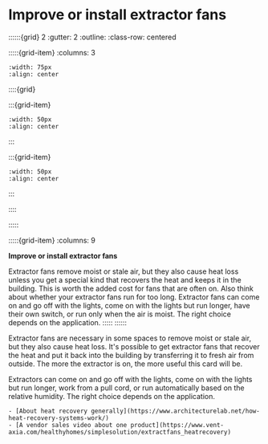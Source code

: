 # Improve or install extractor fans
 
::::::{grid} 2
:gutter: 2
:outline: 
:class-row: centered

:::::{grid-item}
:columns: 3
```{image} /images/step-icons/step_3.svg
:width: 75px
:align: center
```


::::{grid}

:::{grid-item}

```{image} /images/carbon-icons/carbon_2.svg
:width: 50px
:align: center
```
:::

:::{grid-item}
```{image} /images/cost-icons/cost_2.svg
:width: 50px
:align: center
```
:::

::::

:::::

:::::{grid-item}
:columns: 9

**Improve or install extractor fans**

Extractor fans remove moist or stale air, but they also cause heat loss unless you get a special kind that recovers the heat and keeps it in the building.  This is worth the added cost for fans that are often on. Also think about whether your extractor fans run for too long.  Extractor fans can come on and go off with the lights, come on with the lights but run longer, have their own switch, or run only when the air is moist. The right choice depends on the application.
:::::
::::::

Extractor fans are necessary in some spaces to remove moist or stale air, but they also cause heat loss.  It's possible to get extractor fans that recover the heat and put it back into the building by transferring it to fresh air from outside.  The more the extractor is on, the more useful this card will be.

Extractors can come on and go off with the lights, come on with the lights but run longer, work from a pull cord, or run automatically based on the relative humidity.  The right choice depends on the application.

```{admonition} More information
- [About heat recovery generally](https://www.architecturelab.net/how-heat-recovery-systems-work/)
- [A vendor sales video about one product](https://www.vent-axia.com/healthyhomes/simplesolution/extractfans_heatrecovery)
```